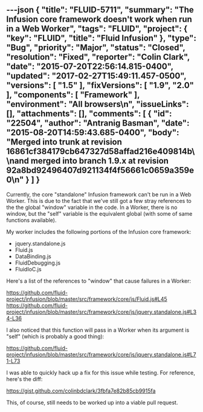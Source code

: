---json
{
  "title": "FLUID-5711",
  "summary": "The Infusion core framework doesn't work when run in a Web Worker",
  "tags": "FLUID",
  "project": {
    "key": "FLUID",
    "title": "Fluid Infusion"
  },
  "type": "Bug",
  "priority": "Major",
  "status": "Closed",
  "resolution": "Fixed",
  "reporter": "Colin Clark",
  "date": "2015-07-20T22:56:14.815-0400",
  "updated": "2017-02-27T15:49:11.457-0500",
  "versions": [
    "1.5"
  ],
  "fixVersions": [
    "1.9",
    "2.0"
  ],
  "components": [
    "Framework"
  ],
  "environment": "All browsers\n",
  "issueLinks": [],
  "attachments": [],
  "comments": [
    {
      "id": "22504",
      "author": "Antranig Basman",
      "date": "2015-08-20T14:59:43.685-0400",
      "body": "Merged into trunk at revision 16861cf384179cb647327d58affad216e409814b\\\nand merged into branch 1.9.x at revision 92a8bd92496407d921134f4f56661c0659a359e0\n"
    }
  ]
}
---
Currently, the core "standalone" Infusion framework can't be run in a Web Worker. This is due to the fact that we've still got a few stray references to the the global "window" variable in the code. In a Worker, there is no window, but the "self" variable is the equivalent global (with some of same functions available).

My worker includes the following portions of the Infusion core framework:

* jquery.standalone.js
* Fluid.js
* DataBinding.js
* FluidDebugging.js
* FluidIoC.js

Here's a list of the references to "window" that cause failures in a Worker:

<https://github.com/fluid-project/infusion/blob/master/src/framework/core/js/Fluid.js#L45>\
<https://github.com/fluid-project/infusion/blob/master/src/framework/core/js/jquery.standalone.js#L34-L36>

I also noticed that this function will pass in a Worker when its argument is "self" (which is probably a good thing):

<https://github.com/fluid-project/infusion/blob/master/src/framework/core/js/jquery.standalone.js#L71-L73>

I was able to quickly hack up a fix for this issue while testing. For reference, here's the diff:

<https://gist.github.com/colinbdclark/3fbfa7e82b85cb9915fa>

This, of course, still needs to be worked up into a viable pull request.

        